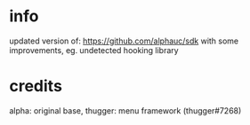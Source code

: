 # info
updated version of: https://github.com/alphauc/sdk with some improvements, eg. undetected hooking library

# credits
alpha: original base, thugger: menu framework (thugger#7268)
